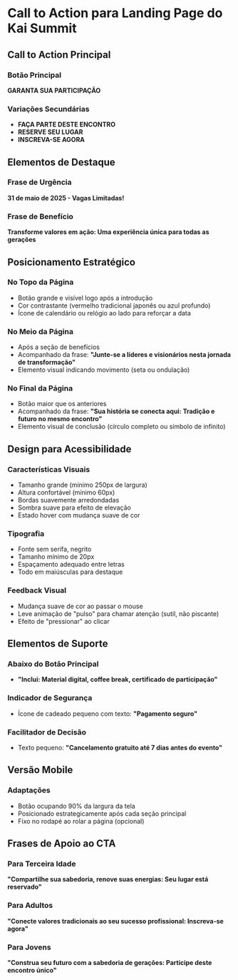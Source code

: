 # Call to Action para Landing Page do Kai Summit

## Call to Action Principal

### Botão Principal
**GARANTA SUA PARTICIPAÇÃO**

### Variações Secundárias
- **FAÇA PARTE DESTE ENCONTRO**
- **RESERVE SEU LUGAR**
- **INSCREVA-SE AGORA**

## Elementos de Destaque

### Frase de Urgência
**31 de maio de 2025 - Vagas Limitadas!**

### Frase de Benefício
**Transforme valores em ação: Uma experiência única para todas as gerações**

## Posicionamento Estratégico

### No Topo da Página
- Botão grande e visível logo após a introdução
- Cor contrastante (vermelho tradicional japonês ou azul profundo)
- Ícone de calendário ou relógio ao lado para reforçar a data

### No Meio da Página
- Após a seção de benefícios
- Acompanhado da frase: **"Junte-se a líderes e visionários nesta jornada de transformação"**
- Elemento visual indicando movimento (seta ou ondulação)

### No Final da Página
- Botão maior que os anteriores
- Acompanhado da frase: **"Sua história se conecta aqui: Tradição e futuro no mesmo encontro"**
- Elemento visual de conclusão (círculo completo ou símbolo de infinito)

## Design para Acessibilidade

### Características Visuais
- Tamanho grande (mínimo 250px de largura)
- Altura confortável (mínimo 60px)
- Bordas suavemente arredondadas
- Sombra suave para efeito de elevação
- Estado hover com mudança suave de cor

### Tipografia
- Fonte sem serifa, negrito
- Tamanho mínimo de 20px
- Espaçamento adequado entre letras
- Todo em maiúsculas para destaque

### Feedback Visual
- Mudança suave de cor ao passar o mouse
- Leve animação de "pulso" para chamar atenção (sutil, não piscante)
- Efeito de "pressionar" ao clicar

## Elementos de Suporte

### Abaixo do Botão Principal
- **"Inclui: Material digital, coffee break, certificado de participação"**

### Indicador de Segurança
- Ícone de cadeado pequeno com texto: **"Pagamento seguro"**

### Facilitador de Decisão
- Texto pequeno: **"Cancelamento gratuito até 7 dias antes do evento"**

## Versão Mobile

### Adaptações
- Botão ocupando 90% da largura da tela
- Posicionado estrategicamente após cada seção principal
- Fixo no rodapé ao rolar a página (opcional)

## Frases de Apoio ao CTA

### Para Terceira Idade
**"Compartilhe sua sabedoria, renove suas energias: Seu lugar está reservado"**

### Para Adultos
**"Conecte valores tradicionais ao seu sucesso profissional: Inscreva-se agora"**

### Para Jovens
**"Construa seu futuro com a sabedoria de gerações: Participe deste encontro único"**
